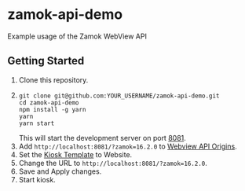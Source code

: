 # zamok-api-demo

Example usage of the Zamok WebView API

## Getting Started

1. Clone this repository.
2. ```
   git clone git@github.com:YOUR_USERNAME/zamok-api-demo.git
   cd zamok-api-demo
   npm install -g yarn
   yarn
   yarn start
   ```
   This will start the development server on port [8081](http://localhost:8081/).
3. Add `http://localhost:8081/?zamok=16.2.0` to [Webview API Origins](https://www.kioskdashboard.com/settings).
4. Set the [Kiosk Template](https://www.kioskdashboard.com/solution/homepage) to Website.
5. Change the URL to `http://localhost:8081/?zamok=16.2.0`.
6. Save and Apply changes.
7. Start kiosk.
